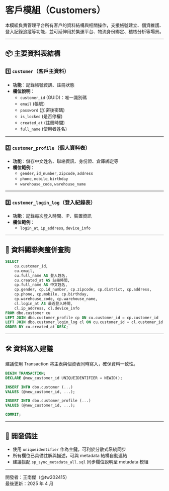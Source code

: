 # 客戶模組（Customers）

本模組負責管理平台所有客戶的資料結構與相關操作，支援帳號建立、個資維護、登入記錄追蹤等功能，並可延伸用於集運平台、物流身份綁定、稽核分析等場景。

---

## 📦 主要資料表結構

### 1️⃣ `customer`（客戶主資料）
- **功能**：記錄帳號資訊、註冊狀態
- **欄位說明**：
  - `customer_id` (GUID)：唯一識別碼
  - `email` (帳號)
  - `password` (加密後密碼)
  - `is_locked` (是否停權)
  - `created_at` (註冊時間)
  - `full_name` (使用者姓名)

---

### 2️⃣ `customer_profile`（個人資料表）
- **功能**：儲存中文姓名、聯絡資訊、身份證、倉庫綁定等
- **欄位範例**：
  - `gender`, `id_number`, `zipcode`, `address`
  - `phone`, `mobile`, `birthday`
  - `warehouse_code`, `warehouse_name`

---

### 3️⃣ `customer_login_log`（登入紀錄表）
- **功能**：記錄每次登入時間、IP、裝置資訊
- **欄位範例**：
  - `login_at`, `ip_address`, `device_info`

---

## 🧩 資料關聯與整併查詢

```sql
SELECT
    cu.customer_id,
    cu.email,
    cu.full_name AS 登入姓名,
    cu.created_at AS 註冊時間,
    cp.full_name AS 中文姓名,
    cp.gender, cp.id_number, cp.zipcode, cp.district, cp.address,
    cp.phone, cp.mobile, cp.birthday,
    cp.warehouse_code, cp.warehouse_name,
    cl.login_at AS 最近登入時間,
    cl.ip_address, cl.device_info
FROM dbo.customer cu
LEFT JOIN dbo.customer_profile cp ON cu.customer_id = cp.customer_id
LEFT JOIN dbo.customer_login_log cl ON cu.customer_id = cl.customer_id
ORDER BY cu.created_at DESC;
```

---

## 🛠️ 資料寫入建議

建議使用 Transaction 將主表與個資表同時寫入，確保資料一致性。

```sql
BEGIN TRANSACTION;
DECLARE @new_customer_id UNIQUEIDENTIFIER = NEWID();

INSERT INTO dbo.customer (...)
VALUES (@new_customer_id, ...);

INSERT INTO dbo.customer_profile (...)
VALUES (@new_customer_id, ...);

COMMIT;
```

---

## 🧱 開發備註
- 使用 `uniqueidentifier` 作為主鍵，可利於分散式系統同步
- 所有欄位已具備註解與描述，可與 metadata 結構自動連結
- 建議搭配 `sp_sync_metadata_all.sql` 同步欄位說明至 metadata 模組

---

開發者：王南傑（@tw202415）  
最後更新：2025 年 4 月
